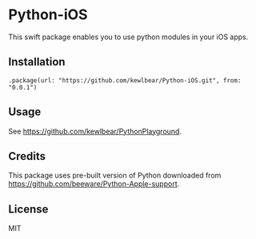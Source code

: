 # Python-iOS

This swift package enables you to use python modules in your iOS apps.

## Installation

```
.package(url: "https://github.com/kewlbear/Python-iOS.git", from: "0.0.1")
```

## Usage

See https://github.com/kewlbear/PythonPlayground.

## Credits

This package uses pre-built version of Python downloaded from https://github.com/beeware/Python-Apple-support.

## License

MIT
